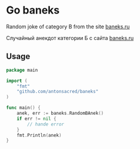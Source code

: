 # Go baneks

Random joke of category B from the site [baneks.ru](https://baneks.ru/)

Случайный анекдот категории Б с сайта [baneks.ru](https://baneks.ru/)

## Usage

```go
package main

import (
	"fmt"
	"github.com/antonsacred/baneks"
)

func main() {
	anek, err := baneks.RandomBAnek()
	if err != nil {
		// hande error
	}
	fmt.Println(anek)
}

```
